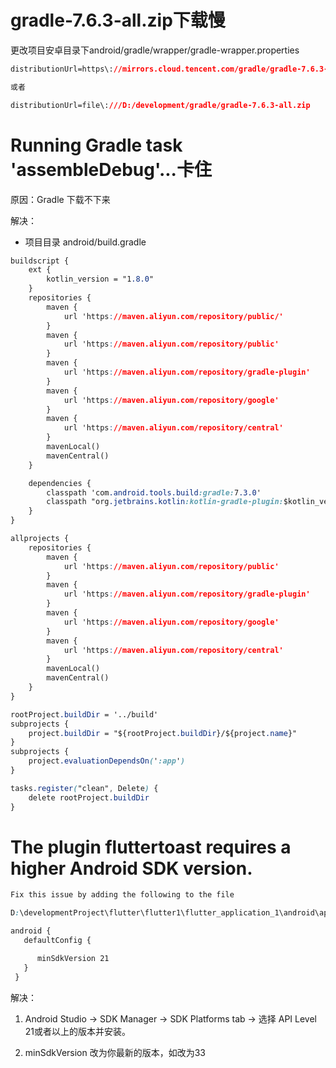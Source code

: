 # gradle-7.6.3-all.zip下载慢

更改项目安卓目录下android/gradle/wrapper/gradle-wrapper.properties

```css
distributionUrl=https\://mirrors.cloud.tencent.com/gradle/gradle-7.6.3-all.zip

或者

distributionUrl=file\:///D:/development/gradle/gradle-7.6.3-all.zip
```

# Running Gradle task 'assembleDebug'...卡住

原因：Gradle 下载不下来

解决：

- 项目目录 android/build.gradle

```css
buildscript {
    ext {
        kotlin_version = "1.8.0"
    }
    repositories {
        maven {
            url 'https://maven.aliyun.com/repository/public/'
        }
        maven {
            url 'https://maven.aliyun.com/repository/public'
        }
        maven {
            url 'https://maven.aliyun.com/repository/gradle-plugin'
        }
        maven {
            url 'https://maven.aliyun.com/repository/google'
        }
        maven {
            url 'https://maven.aliyun.com/repository/central'
        }
        mavenLocal()
        mavenCentral()
    }

    dependencies {
        classpath 'com.android.tools.build:gradle:7.3.0'
        classpath "org.jetbrains.kotlin:kotlin-gradle-plugin:$kotlin_version"
    }
}

allprojects {
    repositories {
        maven {
            url 'https://maven.aliyun.com/repository/public'
        }
        maven {
            url 'https://maven.aliyun.com/repository/gradle-plugin'
        }
        maven {
            url 'https://maven.aliyun.com/repository/google'
        }
        maven {
            url 'https://maven.aliyun.com/repository/central'
        }
        mavenLocal()
        mavenCentral()
    }
}

rootProject.buildDir = '../build'
subprojects {
    project.buildDir = "${rootProject.buildDir}/${project.name}"
}
subprojects {
    project.evaluationDependsOn(':app')
}

tasks.register("clean", Delete) {
    delete rootProject.buildDir
}
```

# The plugin fluttertoast requires a higher Android SDK version.   

```css
Fix this issue by adding the following to the file 

D:\developmentProject\flutter\flutter1\flutter_application_1\android\app\build.gradle: 

android {  
   defaultConfig {

      minSdkVersion 21 
   }  
 } 
```

解决：

1. Android Studio -> SDK Manager -> SDK Platforms tab -> 选择 API Level 21或者以上的版本并安装。

2. minSdkVersion 改为你最新的版本，如改为33

